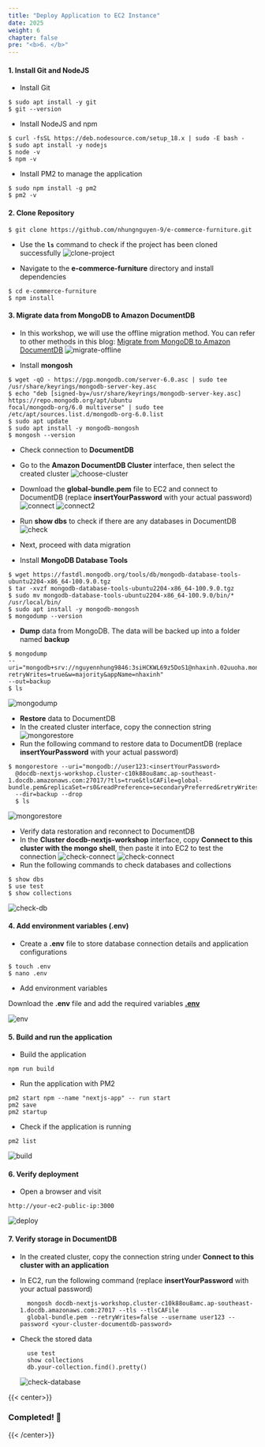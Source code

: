 ```yaml
---
title: "Deploy Application to EC2 Instance"
date: 2025
weight: 6
chapter: false
pre: "<b>6. </b>"
---
```


#### 1. Install Git and NodeJS

- Install Git

```shell
$ sudo apt install -y git
$ git --version
```

- Install NodeJS and npm

```shell
$ curl -fsSL https://deb.nodesource.com/setup_18.x | sudo -E bash -
$ sudo apt install -y nodejs
$ node -v
$ npm -v
```

- Install PM2 to manage the application

```shell
$ sudo npm install -g pm2
$ pm2 -v
```

#### 2. Clone Repository

```shell
$ git clone https://github.com/nhungnguyen-9/e-commerce-furniture.git
```

- Use the **`ls`** command to check if the project has been cloned successfully
  ![clone-project](/images/6-deploy-the-application-to-ec2/6.1.png)

- Navigate to the **e-commerce-furniture** directory and install dependencies

```shell
$ cd e-commerce-furniture
$ npm install
```

#### 3. Migrate data from MongoDB to Amazon DocumentDB

- In this workshop, we will use the offline migration method. You can refer to other methods in this blog: [Migrate from
  MongoDB to Amazon
  DocumentDB](https://aws.amazon.com/blogs/database/migrate-from-mongodb-to-amazon-documentdb-using-the-offline-method/)
  ![migrate-offline](/images/6-deploy-the-application-to-ec2/offline-migration-approach.gif)

- Install **mongosh**

```shell
$ wget -qO - https://pgp.mongodb.com/server-6.0.asc | sudo tee /usr/share/keyrings/mongodb-server-key.asc
$ echo "deb [signed-by=/usr/share/keyrings/mongodb-server-key.asc] https://repo.mongodb.org/apt/ubuntu
focal/mongodb-org/6.0 multiverse" | sudo tee /etc/apt/sources.list.d/mongodb-org-6.0.list
$ sudo apt update
$ sudo apt install -y mongodb-mongosh
$ mongosh --version
```

- Check connection to **DocumentDB**

- Go to the **Amazon DocumentDB Cluster** interface, then select the created cluster
  ![choose-cluster](/images/6-deploy-the-application-to-ec2/6.3.png)
- Download the **global-bundle.pem** file to EC2 and connect to DocumentDB (replace **insertYourPassword** with your
  actual password)
  ![connect](/images/6-deploy-the-application-to-ec2/6.4.png)
  ![connect2](/images/6-deploy-the-application-to-ec2/6.5.png)

- Run **show dbs** to check if there are any databases in DocumentDB
  ![check](/images/6-deploy-the-application-to-ec2/6.6.png)

- Next, proceed with data migration

- Install **MongoDB Database Tools**

```shell
$ wget https://fastdl.mongodb.org/tools/db/mongodb-database-tools-ubuntu2204-x86_64-100.9.0.tgz
$ tar -xvzf mongodb-database-tools-ubuntu2204-x86_64-100.9.0.tgz
$ sudo mv mongodb-database-tools-ubuntu2204-x86_64-100.9.0/bin/* /usr/local/bin/
$ sudo apt install -y mongodb-mongosh
$ mongodump --version
```

- **Dump** data from MongoDB. The data will be backed up into a folder named **backup**

```shell
$ mongodump
--uri="mongodb+srv://nguyennhung9846:3siHCKWL69z5DoS1@nhaxinh.02uuoha.mongodb.net/?retryWrites=true&w=majority&appName=nhaxinh"
--out=backup
$ ls
```

![mongodump](/images/6-deploy-the-application-to-ec2/6.7.png)

- **Restore** data to DocumentDB
- In the created cluster interface, copy the connection string
  ![mongorestore](/images/6-deploy-the-application-to-ec2/6.8.png)
- Run the following command to restore data to DocumentDB (replace **insertYourPassword** with your actual password)

```shell
$ mongorestore --uri="mongodb://user123:<insertYourPassword>
  @docdb-nextjs-workshop.cluster-c10k88ou8amc.ap-southeast-1.docdb.amazonaws.com:27017/?tls=true&tlsCAFile=global-bundle.pem&replicaSet=rs0&readPreference=secondaryPreferred&retryWrites=false"
  --dir=backup --drop
  $ ls
```

![mongorestore](/images/6-deploy-the-application-to-ec2/6.9.png)

- Verify data restoration and reconnect to DocumentDB
- In the **Cluster docdb-nextjs-workshop** interface, copy **Connect to this cluster with the mongo shell**, then
  paste it into EC2 to test the connection
  ![check-connect](/images/6-deploy-the-application-to-ec2/6.10.png)
  ![check-connect](/images/6-deploy-the-application-to-ec2/6.11.png)
- Run the following commands to check databases and collections

```shell
$ show dbs
$ use test
$ show collections
```

![check-db](/images/6-deploy-the-application-to-ec2/6.12.png)

#### 4. Add environment variables (.env)

- Create a **.env** file to store database connection details and application configurations

```shell
$ touch .env
$ nano .env
```

- Add environment variables

Download the **.env** file and add the required variables
**[.env](https://drive.google.com/file/d/1PH2-dZjuWKzp2cHs6MVGqb57LLpHhWoR/view?usp=sharing)**

![env](/images/6-deploy-the-application-to-ec2/6.13.png)

#### 5. Build and run the application

- Build the application

```
npm run build
```

- Run the application with PM2

```
pm2 start npm --name "nextjs-app" -- run start
pm2 save
pm2 startup
```

- Check if the application is running

```
pm2 list
```

![build](/images/6-deploy-the-application-to-ec2/6.14.png)

#### 6. Verify deployment

- Open a browser and visit

```
http://your-ec2-public-ip:3000
```

![deploy](/images/6-deploy-the-application-to-ec2/6.15.png)

#### 7. Verify storage in DocumentDB

- In the created cluster, copy the connection string under **Connect to this cluster with an application**
- In EC2, run the following command (replace **insertYourPassword** with your actual password)

  ```
    mongosh docdb-nextjs-workshop.cluster-c10k88ou8amc.ap-southeast-1.docdb.amazonaws.com:27017 --tls --tlsCAFile
    global-bundle.pem --retryWrites=false --username user123 --password <your-cluster-documentdb-password>
  ```

- Check the stored data

  ```
    use test
    show collections
    db.your-collection.find().pretty()
  ```

  ![check-database](/images/6-deploy-the-application-to-ec2/6.16.png)

{{< center>}}

### **Completed! 🚀**

{{< /center>}}
